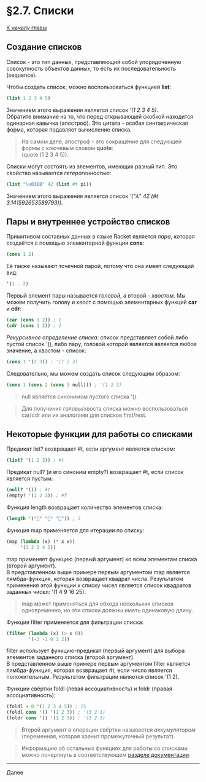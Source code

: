# §2.7. Списки

[К началу главы](CHAPTER_2.md)

## Создание списков

Список - это тип данных, представляющий собой упорядоченную совокупность объектов данных, то есть их последовательность (sequence).

Чтобы создать список, можно воспользоваться функцией **list**:

```scheme
(list 1 2 3 4 5)
```

Значением этого выражения является список *'(1 2 3 4 5)*.  
Обратите внимание на то, что перед открывающей скобкой находится одинарная кавычка (апостроф). Это цитата - особая синтаксическая форма, которая подавляет вычисление списка.

> На самом деле, апостроф - это сокращение для следующей формы с ключевым словом **quote**:  
> (quote (1 2 3 4 5)).

Списки могут состоять из элементов, имеющих разный тип. Это свойство называется *гетерогенностью*:

```scheme
(list "\u03BB" 42 (list #t pi))
```

Значением этого выражения является список *'("λ" 42 (#t 3.141592653589793))*.

## Пары и внутреннее устройство списков

Примитивом составных данных в языке Racket является *пара*, которая создаётся с помощью элементарной функции **cons**:

```scheme
(cons 1 2)
```

Её также называют точечной парой, потому что она имеет следующий вид:

```scheme
'(1 . 2)
```

Первый элемент пары называется *головой*, а второй - *хвостом*. Мы можем получить голову и хвост с помощью элементарных функций **car** и **cdr**:

```scheme
(car (cons 1 2)) ; 1
(cdr (cons 1 2)) ; 2
```

*Рекурсивное определение списка*: список представляет собой либо пустой список '(), либо пару, головой которой является является любое значение, а хвостом - список:

```scheme
(cons 1 '(2 3)) ; '(1 2 3)
```

Следовательно, мы можем создать список следующим образом:

```scheme
(cons 1 (cons 2 (cons 3 null))) ; '(1 2 3)
```

> null является синонимом пустого списка '().

> Для получения головы/хвоста списка можно воспользоваться car/cdr или их аналогами для списков first/rest.

## Некоторые функции для работы со списками

Предикат list? возвращает #t, если аргумент является списком:

```scheme
(list? '(1 2 3)) ; #t
```

Предикат null? (и его синоним empty?) возвращает #t, если список является пустым:

```scheme
(null? '()) ; #t
(empty? '(1 2 3)) ; #f
```

Функция length возвращает количество элементов списка:

```scheme
(length '("🙈" "🙉" "🙊")) ; 3
```

Функция map применяется для итерации по списку:

```scheme
(map (lambda (x) (* x x))
     '(1 2 3 4 5))
```

map применяет функцию (первый аргумент) ко всем элементам списка (второй аргумент).  
В представленном выше примере первым аргументом map является лямбда-функция, которая возвращает квадрат числа. Результатом применения этой функции к списку чисел является список квадратов заданных чисел: '(1 4 9 16 25).

> map может применяться для обхода нескольких списков одновременно, но эти списки должны иметь одинаковую длину.

Функция filter применяется для фильтрации списка:

```scheme
(filter (lambda (x) (> x 0))
        '(-2 -1 0 1 2))
```

filter использует функцию-предикат (первый аргумент) для выбора элементов заданного списка (второй аргумент).  
В представленном выше примере первым аргументом filter является лямбда-функция, которая возвращает #t, если число является положительным. Результатом фильтрации является список '(1 2).

Функции свёртки foldl (левая ассоциативность) и foldr (правая ассоциативность):

```scheme
(foldl + 0 '(1 2 3 4 5)) ; 15
(foldl cons '() '(1 2 3)) ; '(3 2 1)
(foldr cons '() '(1 2 3)) ; '(1 2 3)
```

> Второй аргумент в операции свёртки называется *аккумулятором* (переменная, которая хранит промежуточный результат).

> Информацию об остальных функциях для работы со списками можно почерпнуть в соответствующем [разделе документации](https://docs.racket-lang.org/reference/pairs.html).

---
Далее
